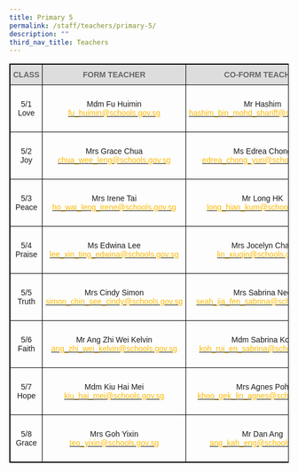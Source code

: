 ```yaml
---
title: Primary 5
permalink: /staff/teachers/primary-5/
description: ""
third_nav_title: Teachers
---
```

<style type="text/css">
.tg  {border-collapse:collapse;border-spacing:0;}
.tg td{border-color:black;border-style:solid;border-width:1px;font-family:Arial, sans-serif;font-size:14px;
  overflow:hidden;padding:10px 5px;word-break:normal;}
.tg th{border-color:black;border-style:solid;border-width:1px;font-family:Arial, sans-serif;font-size:14px;
  font-weight:normal;overflow:hidden;padding:10px 5px;word-break:normal;}
.tg .tg-a4yv{background-color:#DDD;color:#666;font-weight:bold;text-align:center;vertical-align:top}
.tg .tg-baqh{text-align:center;vertical-align:top}
.tg .tg-nrix{text-align:center;vertical-align:middle}
</style>
<table class="tg" style="border: 1px solid black">
<thead>
  <tr style="border: 1px solid black">
    <th class="tg-a4yv" style="border: 1px solid black">CLASS</th>
    <th class="tg-a4yv" style="border: 1px solid black">FORM TEACHER</th>
    <th class="tg-a4yv" style="border: 1px solid black">CO-FORM TEACHER<br></th>
  </tr>
</thead>
<tbody>
  <tr style="border: 1px solid black">
    <td class="tg-nrix" style="border: 1px solid black">5/1<br>Love  </td>
    <td class="tg-baqh" style="border: 1px solid black"><br>Mdm Fu Huimin<br><a href="mailto:fu_huimin@schools.gov.sg"><span style="text-decoration:none;color:#FDB900">fu_huimin@schools.gov.sg</span></a><br> </td>
    <td class="tg-baqh" style="border: 1px solid black"><br>Mr Hashim<br><a href="mailto:hashim_bin_mohd_shariff@schools.gov.sg"><span style="text-decoration:none;color:#FDB900">hashim_bin_mohd_shariff@schools.gov.sg</span></a><br><br></td>
  </tr>
  <tr style="border: 1px solid black">
    <td class="tg-nrix" style="border: 1px solid black">5/2<br>Joy</td>
    <td class="tg-nrix" style="border: 1px solid black">Mrs Grace Chua<br><a href="mailto:chua_wee_leng@schools.gov.sg"><span style="text-decoration:none;color:#FDB900">chua_wee_leng@schools.gov.sg</span></a><br></td>
    <td class="tg-baqh" style="border: 1px solid black"><br>Ms Edrea Chong<br><a href="mailto:edrea_chong_yun@schools.gov.sg"><span style="text-decoration:none;color:#FDB900">edrea_chong_yun@schools.gov.sg</span></a><br><br></td>
  </tr>
  <tr style="border: 1px solid black">
    <td class="tg-nrix" style="border: 1px solid black">5/3<br>Peace</td>
    <td class="tg-nrix" style="border: 1px solid black">Mrs Irene Tai<br><a href="mailto:ho_wai_leng_irene@schools.gov.sg"><span style="text-decoration:none;color:#FDB900">ho_wai_leng_irene@schools.gov.sg</span></a><br></td>
    <td class="tg-baqh" style="border: 1px solid black"><br>Mr Long HK<br><a href="mailto:long_hian_kum@schools.gov.sg"><span style="text-decoration:none;color:#FDB900">long_hian_kum@schools.gov.sg</span></a><br><br></td>
  </tr>
  <tr style="border: 1px solid black">
    <td class="tg-nrix" style="border: 1px solid black">5/4<br>Praise  </td>
    <td class="tg-baqh" style="border: 1px solid black"><br>Ms Edwina Lee<br><a href="mailto:lee_xin_ting_edwina@schools.gov.sg"><span style="text-decoration:none;color:#FDB900">lee_xin_ting_edwina@schools.gov.sg</span></a><br> </td>
    <td class="tg-baqh" style="border: 1px solid black"><br>Mrs Jocelyn Chan<br><a href="mailto:lin_xiuqin@schools.gov.sg"><span style="text-decoration:none;color:#FDB900">lin_xiuqin@schools.gov.sg</span></a><br><br></td>
  </tr>
  <tr>
    <td class="tg-nrix" style="border: 1px solid black">5/5<br>Truth  </td>
    <td class="tg-baqh" style="border: 1px solid black"><br>Mrs Cindy Simon<br><a href="mailto:simon_chin_see_cindy@schools.gov.sg"><span style="text-decoration:none;color:#FDB900">simon_chin_see_cindy@schools.gov.sg</span></a><br> </td>
    <td class="tg-baqh" style="border: 1px solid black"><br>Mrs Sabrina Neo<br><a href="mailto:seah_jia_fen_sabrina@schools.gov.sg"><span style="text-decoration:none;color:#FDB900">seah_jia_fen_sabrina@schools.gov.sg</span></a><br><br></td>
  </tr>
  <tr style="border: 1px solid black">
    <td class="tg-nrix" style="border: 1px solid black">5/6<br>Faith</td>
    <td class="tg-nrix" style="border: 1px solid black">Mr Ang Zhi Wei Kelvin<br><a href="mailto:ang_zhi_wei_kelvin@schools.gov.sg"><span style="text-decoration:none;color:#FDB900">ang_zhi_wei_kelvin@schools.gov.sg</span></a><br></td>
    <td class="tg-baqh" style="border: 1px solid black"><br>Mdm Sabrina Koh<br><a href="mailto:koh_rui_en_sabrina@schools.gov.sg"><span style="text-decoration:none;color:#FDB900">koh_rui_en_sabrina@schools.gov.sg</span></a><br><br></td>
  </tr>
  <tr style="border: 1px solid black">
    <td class="tg-nrix" style="border: 1px solid black">5/7<br>Hope</td>
    <td class="tg-nrix" style="border: 1px solid black">Mdm Kiu Hai Mei<br><a href="mailto:kiu_hai_mei@schools.gov.sg"><span style="text-decoration:none;color:#FDB900">kiu_hai_mei@schools.gov.sg</span></a><br></td>
    <td class="tg-baqh" style="border: 1px solid black"><br>Mrs Agnes Poh<br><a href="mailto:khoo_gek_lin_agnes@schools.gov.sg"><span style="text-decoration:none;color:#FDB900">khoo_gek_lin_agnes@schools.gov.sg</span></a><br><br></td>
  </tr>
  <tr style="border: 1px solid black">
    <td class="tg-nrix" style="border: 1px solid black">5/8<br>Grace</td>
    <td class="tg-nrix" style="border: 1px solid black">Mrs Goh Yixin<br><a href="mailto:teo_yixin@schools.gov.sg"><span style="text-decoration:none;color:#FDB900">teo_yixin@schools.gov.sg</span></a><br></td>
    <td class="tg-baqh" style="border: 1px solid black"><br>Mr Dan Ang<br><a href="mailto:ang_kah_eng@schools.gov.sg"><span style="text-decoration:none;color:#FDB900">ang_kah_eng@schools.gov.sg</span></a><br><br></td>
  </tr>
</tbody>
</table>